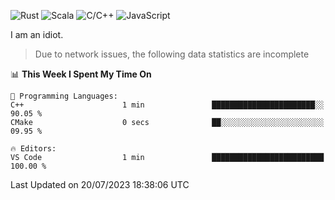 ![Rust](https://img.shields.io/badge/Rust-000000?style=flat-square&logo=rust&logoColor=white)
![Scala](https://img.shields.io/badge/Scala-DC322F?style=flat-square&logo=Scala)
![C/C++](https://img.shields.io/badge/C++-00599c?style=flat-square&logo=C%2B%2B)
![JavaScript](https://img.shields.io/badge/JavaScript-323330?style=flat-square&logo=javascript&logoColor=F7DF1E)

I am an idiot.

> Due to network issues, the following data statistics are incomplete

<!--START_SECTION:waka-->
📊 **This Week I Spent My Time On** 

```text
💬 Programming Languages: 
C++                      1 min               ███████████████████████░░   90.05 % 
CMake                    0 secs              ██░░░░░░░░░░░░░░░░░░░░░░░   09.95 % 

🔥 Editors: 
VS Code                  1 min               █████████████████████████   100.00 % 
```


 Last Updated on 20/07/2023 18:38:06 UTC
<!--END_SECTION:waka-->
